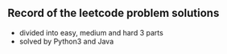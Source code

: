 ## Record of the leetcode problem solutions

- divided into easy, medium and hard 3 parts
- solved by Python3 and Java